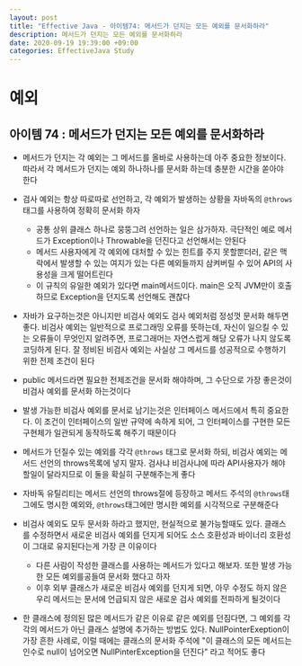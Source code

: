 ```yaml
---
layout: post
title: "Effective Java - 아이템74: 메서드가 던지는 모든 예외를 문서화하라"
description: 메서드가 던지는 모든 예외를 문서화하라
date: 2020-09-19 19:39:00 +09:00
categories: EffectiveJava Study
---
```



# 예외

## 아이템 74 : 메서드가 던지는 모든 예외를 문서화하라

- 메서드가 던지는 각 예외는 그 메서드를 올바로 사용하는데 아주 중요한 정보이다. 따라서 각 메서드가 던지는 예외 하나하나를 문서화 하는데 충분한 시간을 쏟아야 한다
- 검사 예외는 항상 따로따로 선언하고, 각 예외가 발생하는 상황을 자바독의 ```@throws``` 태그를 사용하여 정확히 문서화 하자
    * 공통 상위 클래스 하나로 뭉뚱그려 선언하는 일은 삼가하자. 극단적인 예로 메서드가 Exception이나 Throwable을 던진다고 선언해서는 안된다
    * 메서드 사용자에게 각 예외에 대처할 수 있는 힌트를 주지 못할뿐더러, 같은 맥락에서 발생할 수 있는 여지가 있는 다른 예외들까지 삼켜버릴 수 있어 API의 사용성을 크게 떨어트린다
    * 이 규칙의 유일한 예외가 있다면 main메서드이다. main은 오직 JVM만이 호출하므로 Exception을 던지도록 선언해도 괜찮다

- 자바가 요구하는것은 아니지만 비검사 예외도 검사 예외처럼 정성껏 문서화 해두면 좋다. 비검사 예외는 일반적으로 프로그래밍 오류를 뜻하는데, 자신이 일으킬 수 있는 오류들이 무엇인지 알려주면, 프로그래머는 자연스럽게 해당 오류가 나지 않도록 코딩하게 된다. 잘 정비된 비검사 예외는 사실상 그 메서드를 성공적으로 수행하기 위한 전제 조건이 된다
- public 메서드라면 필요한 전제조건을 문서화 해야하며, 그 수단으로 가장 좋은것이 비검사 예외를 문서화 하는것이다
- 발생 가능한 비검사 예외를 문서로 남기는것은 인터페이스 메서드에서 특히 중요한다. 이 조건이 인터페이스의 일반 규약에 속하게 되어, 그 인터페이스를 구현한 모든 구현체가 일관되게 동작하도록 해주기 때문이다
- 메서드가 던질수 있는 예외를 각각 ```@throws``` 태그로 문서화 하되, 비검사 예외는 메서드 선언의 throws목록에 넣지 말자. 검사냐 비검사냐에 따라 API사용자가 해야 할일이 달라지므로 이 둘을 확실히 구분해주는게 좋다
- 자바독 유틸리티는 메서드 선언의 throws절에 등장하고 메서드 주석의 ```@throws```태그에도 명시한 예외와, ```@throws```태그에만 명시한 예외를 시각적으로 구분해준다
- 비검사 예외도 모두 문서화 하라고 했지만, 현실적으로 불가능할때도 있다. 클래스를 수정하면서 새로운 비검사 예외를 던지게 되어도 소스 호환성과 바이너리 호환성이 그대로 유지된다는게 가장 큰 이유이다
    * 다른 사람이 작성한 클래스를 사용하는 메서드가 있다고 해보자. 또한 발생 가능한 모든 예외를공들여 문서화 했다고 하자
    * 이후 외부 클래스가 새로운 비검사 예외를 던지게 되면, 아무 수정도 하지 않은 우리 메서드는 문서에 언급되지 않은 새로운 검사 예외를 전파하게 될것이다

- 한 클래스에 정의된 많은 메서드가 같은 이유로 같은 예외를 던짐다면, 그 예외를 각각의 메서드가 아닌 클래스 설명에 추가하는 방법도 있다. NullPointerExeption이 가장 흔한 사례로, 이럴 때에는 클래스의 문서화 주석에 "이 클래스의 모든 메서드는 인수로 null이 넘어오면 NullPinterException을 던진다" 라고 적어도 좋다
